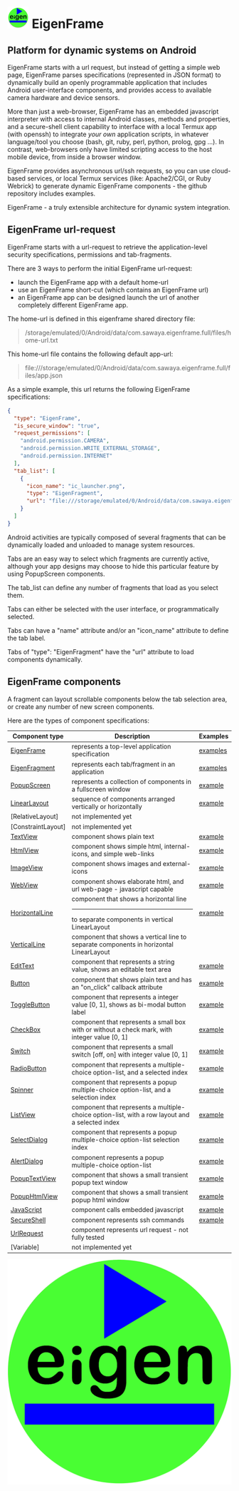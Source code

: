 # ![Alt](web/res/icon/mipmap-mdpi/ic_launcher_round.png "eigenframe") EigenFrame
## Platform for dynamic systems on Android

EigenFrame starts with a url request, but instead of getting a simple web page, 
EigenFrame parses specifications (represented in JSON format) to dynamically build an openly programmable application that 
includes Android user-interface components, and provides access to available camera hardware and device sensors.  

More than just a web-browser, EigenFrame has an embedded javascript interpreter with access to internal Android classes,
methods and properties, and a secure-shell client capability to interface with a local Termux app (with openssh)
to integrate *your own* application scripts, in whatever language/tool you choose (bash, git, ruby, perl, python, prolog, gpg ...).
In contrast, web-browsers only have limited scripting access to the host mobile device, from inside a browser window.  

EigenFrame provides asynchronous url/ssh requests, so you can use cloud-based services, or local Termux services 
(like: Apache2/CGI, or Ruby Webrick) to generate dynamic EigenFrame components - the github repository includes examples. 
 
EigenFrame - a truly extensible architecture for dynamic system integration.

## EigenFrame url-request

EigenFrame starts with a url-request to retrieve the application-level security specifications, 
permissions and tab-fragments.  

There are 3 ways to perform the initial EigenFrame url-request:
* launch the EigenFrame app with a default home-url
* use an EigenFrame short-cut (which contains an EigenFrame url)
* an EigenFrame app can be designed launch the url of another completely different EigenFrame app.

The home-url is defined in this eigenframe shared directory file:
> /storage/emulated/0/Android/data/com.sawaya.eigenframe.full/files/home-url.txt

This home-url file contains the following default app-url:
> file:///storage/emulated/0/Android/data/com.sawaya.eigenframe.full/files/app.json

As a simple example, this url returns the following EigenFrame specifications:
```json
{
  "type": "EigenFrame",
  "is_secure_window": "true",
  "request_permissions": [
    "android.permission.CAMERA",
    "android.permission.WRITE_EXTERNAL_STORAGE",
    "android.permission.INTERNET"
  ],
  "tab_list": [
    {
      "icon_name": "ic_launcher.png",
      "type": "EigenFragment",
      "url": "file:///storage/emulated/0/Android/data/com.sawaya.eigenframe.full/files/playlist.json"
    }
  ]
}
```


Android activities are typically composed of several fragments that can be dynamically loaded and unloaded to manage system resources.

Tabs are an easy way to select which fragments are currently active, although your app designs may 
choose to hide this particular feature by using PopupScreen components.

The tab_list can define any number of fragments that load as you select them.  

Tabs can either be selected with the user interface, or programmatically selected.

Tabs can have a "name" attribute and/or an "icon_name" attribute to define the tab label.  

Tabs of "type": "EigenFragment" have the "url" attribute to load components dynamically. 

## EigenFrame components

A fragment can layout scrollable components below the tab selection area, 
or create any number of new screen components.

Here are the types of component specifications:

Component type | Description | Examples
-------------- | ----------- | --------  
[EigenFrame](./web/docs/EigenFrame.md)  | represents a top-level application specification | [examples](./web/apps/app1.json)
[EigenFragment](./web/docs/EigenFragment.md)  | represents each tab/fragment in an application | [examples](./web/apps/app1.json)
[PopupScreen](./web/docs/PopupScreen.md) | represents a collection of components in a fullscreen window | [example](./web/frames/test-PopupScreen.json) 
[LinearLayout](./web/docs/LinearLayout.md)  | sequence of components arranged vertically or horizontally | [example](./web/frames/playlist.json) 
[RelativeLayout] | not implemented yet |
[ConstraintLayout] | not implemented yet |
[TextView](./web/docs/TextView.md)  | component shows plain text | [example](./web/frames/test-TextView.json) 
[HtmlView](./web/docs/HtmlView.md)  | component shows simple html, internal-icons, and simple web-links | [example](./web/frames/test-HtmlView.json) 
[ImageView](./web/docs/ImageView.md)  | component shows images and external-icons | [example](./web/frames/test-ImageView.json) 
[WebView](./web/docs/WebView.md)  | component shows elaborate html, and url web-page  - javascript capable  | [example](./web/frames/test-WebView.json) 
[HorizontalLine](./web/docs/HorizontalLine.md) | component that shows a horizontal line <hr/> to separate components in vertical LinearLayout | [example](./web/frames/playlist.json) 
[VerticalLine](./web/docs/VerticalLine.md) | component that shows a vertical line to separate components in horizontal LinearLayout |  
[EditText](./web/docs/EditText.md) | component that represents a string value, shows an editable text area | [example](./web/frames/test-EditText.json) 
[Button](./web/docs/Button.md)  | component that shows plain text and has an "on_click" callback attribute  | [example](./web/frames/test-Button.json) 
[ToggleButton](./web/docs/ToggleButton.md) | component that represents a integer value [0, 1], shows as bi-modal button label |  [example](./web/frames/test-ToggleButton.json) 
[CheckBox](./web/docs/CheckBox.md) | component that represents a small box with or without a check mark, with integer value [0, 1] |  [example](./web/frames/test-CheckBox.json) 
[Switch](./web/docs/Switch.md) | component that represents a  small switch [off, on] with integer value [0, 1] |  [example](./web/frames/test-Switch.json) 
[RadioButton](./web/docs/RadioButton.md) | component that represents a multiple-choice option-list, and a selected index | [example](./web/frames/test-RadioButton.json) 
[Spinner](./web/docs/Spinner.md) | component that represents a popup multiple-choice option-list, and a selection index |   [example](./web/frames/test-Spinner.json) 
[ListView](./web/docs/ListView.md) | component that represents a multiple-choice option-list, with a row layout and a selected index | [example](./web/frames/test-ListView.json) 
[SelectDialog](./web/docs/SelectDialog.md) | component that represents a popup multiple-choice option-list selection index| [example](./web/frames/test-SelectDialog.json) 
[AlertDialog](./web/docs/AlertDialog.md) | component represents a popup multiple-choice option-list | [example](./web/frames/test-AlertDialog.json) 
[PopupTextView](./web/docs/PopupTextView.md) | component that shows a small transient popup text window | [example](./web/frames/test-PopupTextView.json) 
[PopupHtmlView](./web/docs/PopupHtmlView.md) | component that shows a small transient popup html window | [example](./web/frames/test-PopupHtmlView.json) 
[JavaScript](./web/docs/JavaScript.md) | component calls embedded javascript  | [example](./web/frames/test-Javascript.json) 
[SecureShell](./web/docs/SecureShell.md) | component represents ssh commands | [example](./cgi-bin/ruby-lib/eigen-lib.rb) 
[UrlRequest](./web/docs/UrlRequest.md) | component represents url request - not fully tested |
[Variable] | not implemented yet |


![Alt](web/res/eigenframe.png "eigenframe")

